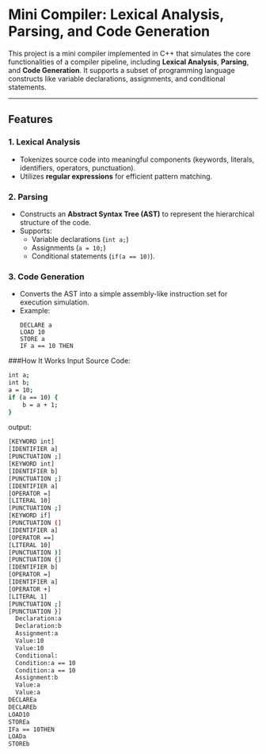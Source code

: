 # Mini Compiler: Lexical Analysis, Parsing, and Code Generation

This project is a mini compiler implemented in C++ that simulates the core functionalities of a compiler pipeline, including **Lexical Analysis**, **Parsing**, and **Code Generation**. It supports a subset of programming language constructs like variable declarations, assignments, and conditional statements.

---

## Features

### 1. Lexical Analysis
- Tokenizes source code into meaningful components (keywords, literals, identifiers, operators, punctuation).
- Utilizes **regular expressions** for efficient pattern matching.

### 2. Parsing
- Constructs an **Abstract Syntax Tree (AST)** to represent the hierarchical structure of the code.
- Supports:
  - Variable declarations (`int a;`)
  - Assignments (`a = 10;`)
  - Conditional statements (`if(a == 10)`).

### 3. Code Generation
- Converts the AST into a simple assembly-like instruction set for execution simulation.
- Example:
  ```assembly
  DECLARE a
  LOAD 10
  STORE a
  IF a == 10 THEN
###How It Works
Input Source Code:
```bash
int a;
int b;
a = 10;
if (a == 10) {
    b = a + 1;
}
```
output:
```bash
[KEYWORD int]
[IDENTIFIER a]
[PUNCTUATION ;]
[KEYWORD int]
[IDENTIFIER b]
[PUNCTUATION ;]
[IDENTIFIER a]
[OPERATOR =]
[LITERAL 10]
[PUNCTUATION ;]
[KEYWORD if]
[PUNCTUATION (]
[IDENTIFIER a]
[OPERATOR ==]
[LITERAL 10]
[PUNCTUATION )]
[PUNCTUATION {]
[IDENTIFIER b]
[OPERATOR =]
[IDENTIFIER a]
[OPERATOR +]
[LITERAL 1]
[PUNCTUATION ;]
[PUNCTUATION }]
  Declaration:a
  Declaration:b
  Assignment:a
  Value:10
  Value:10
  Conditional:
  Condition:a == 10
  Condition:a == 10
  Assignment:b
  Value:a
  Value:a
DECLAREa
DECLAREb
LOAD10
STOREa
IFa == 10THEN
LOADa
STOREb
```
